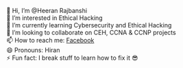 👋 Hi, I’m @Heeran Rajbanshi  
👀 I’m interested in Ethical Hacking  
🌱 I’m currently learning Cybersecurity and Ethical Hacking  
💞️ I’m looking to collaborate on CEH, CCNA & CCNP projects  
📫 How to reach me: [Facebook](https://m.facebook.com/100078994401616/)  
😄 Pronouns: Hiran  
⚡ Fun fact: I break stuff to learn how to fix it 😎
